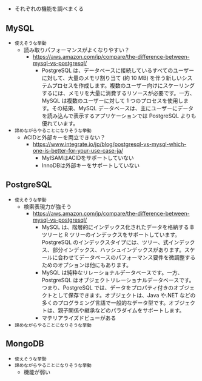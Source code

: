 #

- それぞれの機能を調べまくる

## MySQL

- `使えそうな挙動`
  - 読み取りパフォーマンスがよくなりやすい？
    - <https://aws.amazon.com/jp/compare/the-difference-between-mysql-vs-postgresql/>
      - PostgreSQL は、データベースに接続しているすべてのユーザーに対して、大量のメモリ割り当て (約 10 MB) を伴う新しいシステムプロセスを作成します。複数のユーザー向けにスケーリングするには、メモリを大量に消費するリソースが必要です。一方、MySQL は複数のユーザーに対して 1 つのプロセスを使用します。その結果、MySQL データベースは、主にユーザーにデータを読み込んで表示するアプリケーションでは PostgreSQL よりも優れています。
- `諦めながらやることになりそうな挙動`
  - ACIDと外部キーを両立できない？
    - <https://www.integrate.io/jp/blog/postgresql-vs-mysql-which-one-is-better-for-your-use-case-ja/>
      - MyISAMはACIDをサポートしていない
      - InnoDBは外部キーをサポートしていない

## PostgreSQL

- `使えそうな挙動`
  - 検索表現力が強そう
    - <https://aws.amazon.com/jp/compare/the-difference-between-mysql-vs-postgresql/>
      - MySQL は、階層的にインデックス化されたデータを格納する B ツリーと R ツリーのインデックスをサポートしています。PostgreSQL のインデックスタイプには、ツリー、式インデックス、部分インデックス、ハッシュインデックスがあります。スケールに合わせてデータベースのパフォーマンス要件を微調整するためのオプションは他にもあります。
      - MySQL は純粋なリレーショナルデータベースです。一方、PostgreSQL はオブジェクトリレーショナルデータベースです。つまり、PostgreSQL では、データをプロパティ付きのオブジェクトとして保存できます。オブジェクトは、Java や.NET などの多くのプログラミング言語で一般的なデータ型です。オブジェクトは、親子関係や継承などのパラダイムをサポートします。
      - マテリアライズドビューがある
- `諦めながらやることになりそうな挙動`

## MongoDB

- `使えそうな挙動`
- `諦めながらやることになりそうな挙動`
  - 機能が弱い
